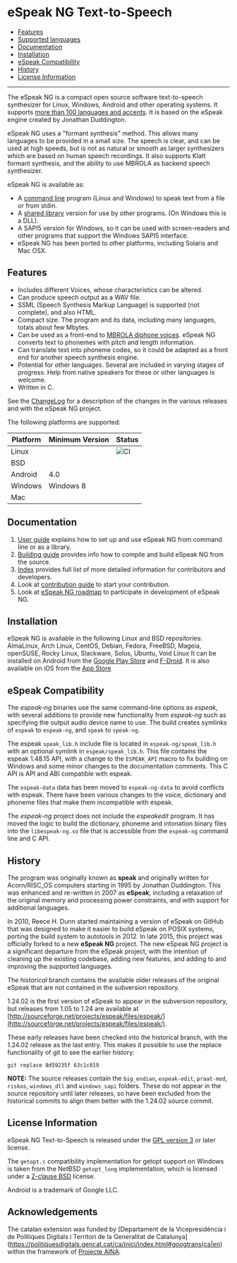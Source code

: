 # eSpeak NG Text-to-Speech

- [Features](#features)
- [Supported languages](docs/languages.md)
- [Documentation](#documentation)
- [Installation](#installation)
- [eSpeak Compatibility](#espeak-compatibility)
- [History](#history)
- [License Information](#license-information)
----------

The eSpeak NG is a compact open source software text-to-speech synthesizer for 
Linux, Windows, Android and other operating systems. It supports 
[more than 100 languages and accents](docs/languages.md). It is based on the eSpeak engine
created by Jonathan Duddington.

eSpeak NG uses a "formant synthesis" method. This allows many languages to be
provided in a small size. The speech is clear, and can be used at high speeds,
but is not as natural or smooth as larger synthesizers which are based on human
speech recordings. It also supports Klatt formant synthesis, and the ability
to use MBROLA as backend speech synthesizer.

eSpeak NG is available as:

*  A [command line](src/espeak-ng.1.ronn) program (Linux and Windows) to speak text from a file or
   from stdin.
*  A [shared library](docs/integration.md) version for use by other programs. (On Windows this is
   a DLL).
*  A SAPI5 version for Windows, so it can be used with screen-readers and
   other programs that support the Windows SAPI5 interface.
*  eSpeak NG has been ported to other platforms, including Solaris and Mac
   OSX.

## Features

*  Includes different Voices, whose characteristics can be altered.
*  Can produce speech output as a WAV file.
*  SSML (Speech Synthesis Markup Language) is supported (not complete),
   and also HTML.
*  Compact size.  The program and its data, including many languages,
   totals about few Mbytes.
*  Can be used as a front-end to [MBROLA diphone voices](docs/mbrola.md).
   eSpeak NG converts text to phonemes with pitch and length information.
*  Can translate text into phoneme codes, so it could be adapted as a
   front end for another speech synthesis engine.
*  Potential for other languages. Several are included in varying stages
   of progress. Help from native speakers for these or other languages is
   welcome.
*  Written in C.

See the [ChangeLog](ChangeLog.md) for a description of the changes in the
various releases and with the eSpeak NG project.

The following platforms are supported:

| Platform    | Minimum Version | Status |
|-------------|-----------------|--------|
| Linux       |                 | ![CI](https://github.com/espeak-ng/espeak-ng/actions/workflows/ci.yml/badge.svg) |
| BSD         |                 |        |
| Android     | 4.0             |        |
| Windows     | Windows 8       |        |
| Mac         |                 |        |

## Documentation

1. [User guide](docs/guide.md) explains how to set up and use eSpeak NG from command line or as a library.
2. [Building guide](docs/building.md) provides info how to compile and build eSpeak NG from the source.
4. [Index](docs/index.md) provides full list of more detailed information for contributors and developers.
5. Look at [contribution guide](docs/contributing.md) to start your contribution.
6. Look at [eSpeak NG roadmap](https://github.com/espeak-ng/espeak-ng/wiki/eSpeak-NG-roadmap) to participate in development of eSpeak NG.

## Installation
eSpeak NG is available in the following Linux and BSD repositories: AlmaLinux, Arch Linux, CentOS, Debian, Fedora, FreeBSD, Mageia, openSUSE, Rocky Linux, Slackware, Solus, Ubuntu, Void Linux
It can be installed on Android from the [Google Play Store](https://play.google.com/store/apps/details?id=com.redzoc.ramees.tts.espeak) and [F-Droid](https://f-droid.org/en/packages/com.reecedunn.espeak/).
It is also available on iOS from the [App Store](https://apps.apple.com/us/app/espeak-ng/id6444089174)
## eSpeak Compatibility

The *espeak-ng* binaries use the same command-line options as *espeak*, with
several additions to provide new functionality from *espeak-ng* such as specifying
the output audio device name to use. The build creates symlinks of `espeak` to
`espeak-ng`, and `speak` to `speak-ng`.

The espeak `speak_lib.h` include file is located in `espeak-ng/speak_lib.h` with
an optional symlink in `espeak/speak_lib.h`. This file contains the espeak 1.48.15
API, with a change to the `ESPEAK_API` macro to fix building on Windows
and some minor changes to the documentation comments. This C API is API and ABI
compatible with espeak.

The `espeak-data` data has been moved to `espeak-ng-data` to avoid conflicts with
espeak. There have been various changes to the voice, dictionary and phoneme files
that make them incompatible with espeak.

The *espeak-ng* project does not include the *espeakedit* program. It has moved
the logic to build the dictionary, phoneme and intonation binary files into the
`libespeak-ng.so` file that is accessible from the `espeak-ng` command line and
C API.

## History

The program was originally known as __speak__ and originally written
for Acorn/RISC\_OS computers starting in 1995 by Jonathan Duddington. This was
enhanced and re-written in 2007 as __eSpeak__, including a relaxation of the
original memory and processing power constraints, and with support for additional
languages.

In 2010, Reece H. Dunn started maintaining a version of eSpeak on GitHub that
was designed to make it easier to build eSpeak on POSIX systems, porting the
build system to autotools in 2012. In late 2015, this project was officially
forked to a new __eSpeak NG__ project. The new eSpeak NG project is a significant
departure from the eSpeak project, with the intention of cleaning up the
existing codebase, adding new features, and adding to and improving the
supported languages.

The *historical* branch contains the available older releases of the original
eSpeak that are not contained in the subversion repository.

1.24.02 is the first version of eSpeak to appear in the subversion
repository, but releases from 1.05 to 1.24 are available at
[http://sourceforge.net/projects/espeak/files/espeak/](http://sourceforge.net/projects/espeak/files/espeak/).

These early releases have been checked into the historical branch,
with the 1.24.02 release as the last entry. This makes it possible
to use the replace functionality of git to see the earlier history:

	git replace 8d59235f 63c1c019

__NOTE:__ The source releases contain the `big_endian`, `espeak-edit`,
`praat-mod`, `riskos`, `windows_dll` and `windows_sapi` folders. These
do not appear in the source repository until later releases, so have
been excluded from the historical commits to align them better with
the 1.24.02 source commit.

## License Information

eSpeak NG Text-to-Speech is released under the [GPL version 3](COPYING) or
later license.

The `getopt.c` compatibility implementation for getopt support on Windows is
taken from the NetBSD `getopt_long` implementation, which is licensed under a
[2-clause BSD](COPYING.BSD2) license.

Android is a trademark of Google LLC.

## Acknowledgements

The catalan extension was funded by [Departament de la Vicepresidència i de Polítiques Digitals i Territori de la Generalitat de Catalunya](https://politiquesdigitals.gencat.cat/ca/inici/index.html#googtrans(ca|en) 
within the framework of 
[Projecte AINA](https://politiquesdigitals.gencat.cat/ca/economia/catalonia-ai/aina).
